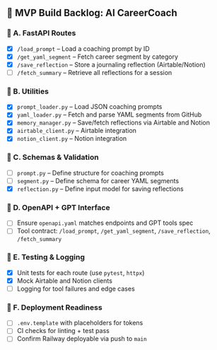 ## 🧱 MVP Build Backlog: AI CareerCoach

### 🔹 A. FastAPI Routes
- [x] `/load_prompt` – Load a coaching prompt by ID
- [x] `/get_yaml_segment` – Fetch career segment by category
- [x] `/save_reflection` – Store a journaling reflection (Airtable/Notion)
- [ ] `/fetch_summary` – Retrieve all reflections for a session

### 🔹 B. Utilities
- [x] `prompt_loader.py` – Load JSON coaching prompts
- [x] `yaml_loader.py` – Fetch and parse YAML segments from GitHub
- [x] `memory_manager.py` – Save/fetch reflections via Airtable and Notion
- [x] `airtable_client.py` – Airtable integration
- [x] `notion_client.py` – Notion integration

### 🔹 C. Schemas & Validation
- [ ] `prompt.py` – Define structure for coaching prompts
- [ ] `segment.py` – Define schema for career YAML segments
- [x] `reflection.py` – Define input model for saving reflections

### 🔹 D. OpenAPI + GPT Interface
- [ ] Ensure `openapi.yaml` matches endpoints and GPT tools spec
- [ ] Tool contract: `/load_prompt`, `/get_yaml_segment`, `/save_reflection`, `/fetch_summary`

### 🔹 E. Testing & Logging
- [x] Unit tests for each route (use `pytest`, `httpx`)
- [x] Mock Airtable and Notion clients
- [ ] Logging for tool failures and edge cases

### 🔹 F. Deployment Readiness
- [ ] `.env.template` with placeholders for tokens
- [ ] CI checks for linting + test pass
- [ ] Confirm Railway deployable via push to `main`